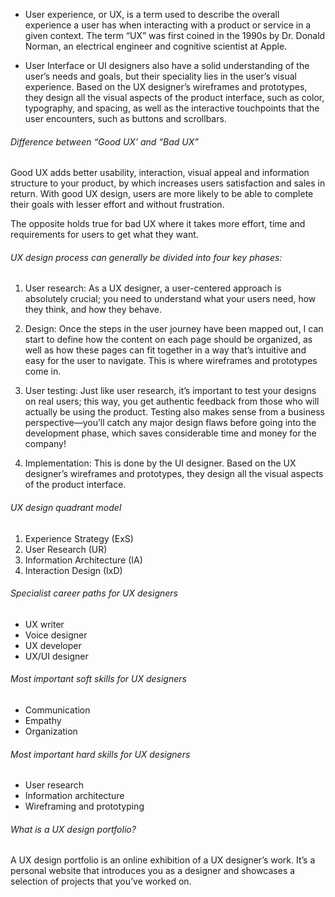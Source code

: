 
- User experience, or UX, is a term used to describe the overall experience a user has when interacting with a product or service in a given context.
  The term “UX” was first coined in the 1990s by Dr. Donald Norman, an electrical engineer and cognitive scientist at Apple.

- User Interface or UI designers also have a solid understanding of the user’s needs and goals, but their speciality lies in the user’s visual experience. Based on the UX designer’s wireframes and prototypes, they design all the visual aspects of the product interface, such as color, typography, and spacing, as well as the interactive touchpoints that the user encounters, such as buttons and scrollbars.

###### Difference between “Good UX’ and “Bad UX”

Good UX adds better usability, interaction, visual appeal and information structure to your product, by which increases users satisfaction and sales in return. With good UX design, users are more likely to be able to complete their goals with lesser effort and without frustration.

The opposite holds true for bad UX where it takes more effort, time and requirements for users to get what they want.

###### UX design process can generally be divided into four key phases:

1. User research: As a UX designer, a user-centered approach is absolutely crucial; you need to understand what your users need, how they think, and how they behave.

2. Design: Once the steps in the user journey have been mapped out, I can start to define how the content on each page should be organized, as well as how these pages can fit together in a way that’s intuitive and easy for the user to navigate. This is where wireframes and prototypes come in.

3. User testing: Just like user research, it’s important to test your designs on real users; this way, you get authentic feedback from those who will actually be using the product. Testing also makes sense from a business perspective—you’ll catch any major design flaws before going into the development phase, which saves considerable time and money for the company!

4. Implementation: This is done by the UI designer. Based on the UX designer’s wireframes and prototypes, they design all the visual aspects of the product interface.

###### UX design quadrant model

1. Experience Strategy (ExS)
2. User Research (UR)
3. Information Architecture (IA)
4. Interaction Design (IxD)

###### Specialist career paths for UX designers

- UX writer
- Voice designer
- UX developer
- UX/UI designer

###### Most important soft skills for UX designers

- Communication
- Empathy
- Organization

###### Most important hard skills for UX designers

- User research
- Information architecture
- Wireframing and prototyping

###### What is a UX design portfolio?

A UX design portfolio is an online exhibition of a UX designer’s work. It’s a personal website that introduces you as a designer and showcases a selection of projects that you’ve worked on.
